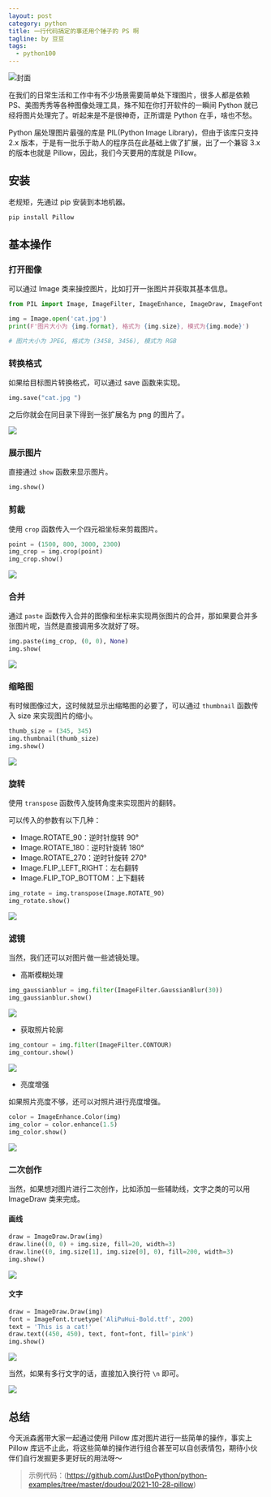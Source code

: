 ```yaml
---
layout: post
category: python
title: 一行代码搞定的事还用个锤子的 PS 啊
tagline: by 豆豆
tags: 
  - python100
---
```


![封面](https://raw.githubusercontent.com/JustDoPython/justdopython.github.io/master/assets/images/2021/10/pillow/001.png)

在我们的日常生活和工作中有不少场景需要简单处下理图片，很多人都是依赖 PS、美图秀秀等各种图像处理工具，殊不知在你打开软件的一瞬间 Python 就已经将图片处理完了。听起来是不是很神奇，正所谓是 Python 在手，啥也不愁。

<!--more-->

Python 届处理图片最强的库是 PIL(Python Image Library)，但由于该库只支持 2.x 版本，于是有一批乐于助人的程序员在此基础上做了扩展，出了一个兼容 3.x 的版本也就是 Pillow，因此，我们今天要用的库就是 Pillow。

## 安装

老规矩，先通过 pip 安装到本地机器。

```python
pip install Pillow
```

## 基本操作

### 打开图像

可以通过 Image 类来操控图片，比如打开一张图片并获取其基本信息。

```python
from PIL import Image, ImageFilter, ImageEnhance, ImageDraw, ImageFont

img = Image.open('cat.jpg')
print(F'图片大小为 {img.format}, 格式为 {img.size}, 模式为{img.mode}')

# 图片大小为 JPEG, 格式为 (3458, 3456), 模式为 RGB
```

### 转换格式

如果给目标图片转换格式，可以通过 save 函数来实现。

```python
img.save("cat.jpg ")
```

之后你就会在同目录下得到一张扩展名为 png 的图片了。

![](https://raw.githubusercontent.com/JustDoPython/justdopython.github.io/master/assets/images/2021/10/pillow/002.png)

### 展示图片

直接通过 `show` 函数来显示图片。

```python
img.show()
```

### 剪裁

使用 `crop` 函数传入一个四元祖坐标来剪裁图片。

```python
point = (1500, 800, 3000, 2300)
img_crop = img.crop(point)
img_crop.show()
```

![](https://raw.githubusercontent.com/JustDoPython/justdopython.github.io/master/assets/images/2021/10/pillow/003.png)

### 合并

通过 `paste` 函数传入合并的图像和坐标来实现两张图片的合并，那如果要合并多张图片呢，当然是直接调用多次就好了呀。

```python
img.paste(img_crop, (0, 0), None)
img.show(
```

![](https://raw.githubusercontent.com/JustDoPython/justdopython.github.io/master/assets/images/2021/10/pillow/004.png)

### 缩略图

有时候图像过大，这时候就显示出缩略图的必要了，可以通过 `thumbnail` 函数传入 size 来实现图片的缩小。

```python
thumb_size = (345, 345)
img.thumbnail(thumb_size)
img.show()
```

![](https://raw.githubusercontent.com/JustDoPython/justdopython.github.io/master/assets/images/2021/10/pillow/005.png)

### 旋转

使用 `transpose` 函数传入旋转角度来实现图片的翻转。

可以传入的参数有以下几种：

- Image.ROTATE_90：逆时针旋转 90°
- Image.ROTATE_180：逆时针旋转 180°
- Image.ROTATE_270：逆时针旋转 270°
- Image.FLIP_LEFT_RIGHT：左右翻转
- Image.FLIP_TOP_BOTTOM：上下翻转

```python
img_rotate = img.transpose(Image.ROTATE_90)
img_rotate.show()
```

![](https://raw.githubusercontent.com/JustDoPython/justdopython.github.io/master/assets/images/2021/10/pillow/006.png)

### 滤镜

当然，我们还可以对图片做一些滤镜处理。

+ 高斯模糊处理

```python
img_gaussianblur = img.filter(ImageFilter.GaussianBlur(30))
img_gaussianblur.show()
```

![](https://raw.githubusercontent.com/JustDoPython/justdopython.github.io/master/assets/images/2021/10/pillow/007.png)

+ 获取照片轮廓

```python
img_contour = img.filter(ImageFilter.CONTOUR)
img_contour.show()
```

![](https://raw.githubusercontent.com/JustDoPython/justdopython.github.io/master/assets/images/2021/10/pillow/008.png)

+ 亮度增强

如果照片亮度不够，还可以对照片进行亮度增强。

```python
color = ImageEnhance.Color(img)
img_color = color.enhance(1.5)
img_color.show()
```

![](https://raw.githubusercontent.com/JustDoPython/justdopython.github.io/master/assets/images/2021/10/pillow/009.png)

### 二次创作

当然，如果想对图片进行二次创作，比如添加一些辅助线，文字之类的可以用 ImageDraw 类来完成。

#### 画线

```python
draw = ImageDraw.Draw(img)
draw.line((0, 0) + img.size, fill=20, width=3)
draw.line((0, img.size[1], img.size[0], 0), fill=200, width=3)
img.show()
```

![](https://raw.githubusercontent.com/JustDoPython/justdopython.github.io/master/assets/images/2021/10/pillow/010.png)

#### 文字

```python
draw = ImageDraw.Draw(img)
font = ImageFont.truetype('AliPuHui-Bold.ttf', 200)
text = 'This is a cat!'
draw.text((450, 450), text, font=font, fill='pink')
img.show()
```

![](https://raw.githubusercontent.com/JustDoPython/justdopython.github.io/master/assets/images/2021/10/pillow/011.png)

当然，如果有多行文字的话，直接加入换行符 `\n` 即可。

![](https://raw.githubusercontent.com/JustDoPython/justdopython.github.io/master/assets/images/2021/10/pillow/012.png)

## 总结

今天派森酱带大家一起通过使用 Pillow 库对图片进行一些简单的操作，事实上 Pillow 库远不止此，将这些简单的操作进行组合甚至可以自创表情包，期待小伙伴们自行发掘更多更好玩的用法呀～

> 示例代码：(https://github.com/JustDoPython/python-examples/tree/master/doudou/2021-10-28-pillow)
